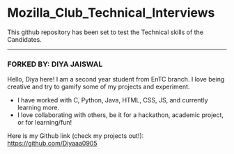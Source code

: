 # Mozilla_Club_Technical_Interviews
This github repository has been set to test the Technical skills of the Candidates.

---

<h3>FORKED BY: DIYA JAISWAL</h3>

Hello, Diya here! I am a second year student from EnTC branch. I love being creative and try to gamify some of my projects and experiment.

- I have worked with C, Python, Java, HTML, CSS, JS, and currently learning more.
- I love collaborating with others, be it for a hackathon, academic project, or for learning/fun!

Here is my Github link (check my projects out!):
https://github.com/Diyaaa0905
